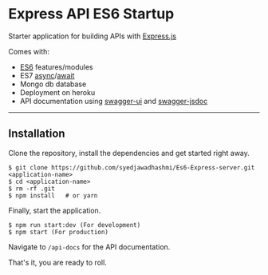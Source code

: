 
# Express API ES6 Startup

Starter application for building APIs with [Express.js](http://expressjs.com/)

Comes with:

* [ES6](http://babeljs.io/learn-es2015/) features/modules
* ES7 [async](https://developer.mozilla.org/en-US/docs/Web/JavaScript/Reference/Statements/async_function)/[await](https://developer.mozilla.org/en-US/docs/Web/JavaScript/Reference/Operators/await)
* Mongo db database
* Deployment on heroku
* API documentation using [swagger-ui](https://www.npmjs.com/package/swagger-ui) and [swagger-jsdoc](https://www.npmjs.com/package/swagger-jsdoc)

---

## Installation

Clone the repository, install the dependencies and get started right away.

    $ git clone https://github.com/syedjawadhashmi/Es6-Express-server.git <application-name>
    $ cd <application-name>
    $ rm -rf .git
    $ npm install   # or yarn


Finally, start the application.

    $ npm run start:dev (For development)
    $ npm start (For production)

Navigate to `/api-docs` for the API documentation.



That's it, you are ready to roll.

